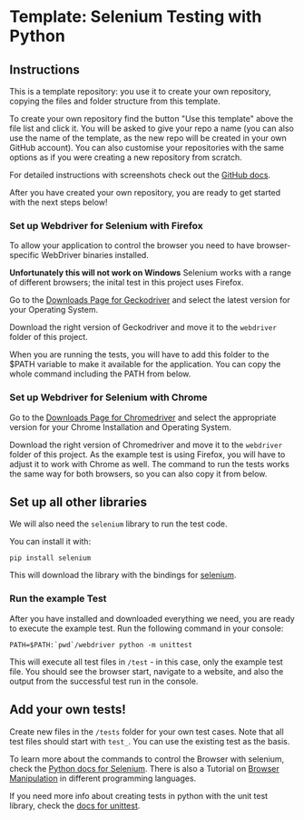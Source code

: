 # Template: Selenium Testing with Python

## Instructions

This is a template repository:
you use it to create your own repository, copying the files and folder structure from this template. 

To create your own repository find the button "Use this template" above the file list and click it.
You will be asked to give your repo a name (you can also use the name of the template, as the new repo will be created in your own GitHub account).
You can also customise your repositories with the same options as if you were creating a new repository from scratch.

For detailed instructions with screenshots check out the [GitHub docs](https://docs.github.com/en/free-pro-team@latest/github/creating-cloning-and-archiving-repositories/creating-a-repository-from-a-template).

After you have created your own repository, you are ready to get started with the next steps below!


### Set up Webdriver for Selenium with Firefox

To allow your application to control the browser you need to have browser-specific WebDriver binaries installed.

**Unfortunately this will not work on Windows**
Selenium works with a range of different browsers; the inital test in this project uses Firefox.

Go to the [Downloads Page for Geckodriver](https://github.com/mozilla/geckodriver/releases) and select the latest version for your Operating System.

Download the right version of Geckodriver and move it to the `webdriver` folder of this project.

When you are running the tests, you will have to add this folder to the $PATH variable to make it available for the application.
You can copy the whole command including the PATH from below.

### Set up Webdriver for Selenium with Chrome

Go to the [Downloads Page for Chromedriver](https://chromedriver.chromium.org/downloads) and select the appropriate version for your Chrome Installation and Operating System.

Download the right version of Chromedriver and move it to the `webdriver` folder of this project.
As the example test is using Firefox, you will have to adjust it to work with Chrome as well.
The command to run the tests works the same way for both browsers, so you can also copy it from below.

## Set up all other libraries

We will also need the `selenium` library to run the test code.

You can install it with:
```
pip install selenium
```

This will download the library with the bindings for [selenium](https://pypi.org/project/selenium/).


### Run the example Test

After you have installed and downloaded everything we need, you are ready to execute the example test.
Run the following command in your console:
```
PATH=$PATH:`pwd`/webdriver python -m unittest
```

This will execute all test files in `/test` - in this case, only the example test file.
You should see the browser start, navigate to a website, and also the output from the successful test run in the console.


## Add your own tests!

Create new files in the `/tests` folder for your own test cases. Note that all test files should start with `test_`.
You can use the existing test as the basis.

To learn more about the commands to control the Browser with selenium, check the [Python docs for Selenium](https://www.selenium.dev/selenium/docs/api/py/api.html).
There is also a Tutorial on [Browser Manipulation](https://www.selenium.dev/documentation/en/webdriver/browser_manipulation/) in different programming languages.

If you need more info about creating tests in python with the unit test library, check the [docs for unittest](https://docs.python.org/3/library/unittest.html).
